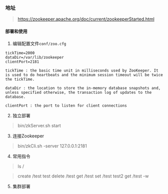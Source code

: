 ### 地址

> https://zookeeper.apache.org/doc/current/zookeeperStarted.html

#### 部署和使用

1. 编辑配置文件`conf/zoo.cfg`

``` 
tickTime=2000
dataDir=/var/lib/zookeeper
clientPort=2181

tickTime : the basic time unit in milliseconds used by ZooKeeper. It is used to do heartbeats and the minimum session timeout will be twice the tickTime.

dataDir : the location to store the in-memory database snapshots and, unless specified otherwise, the transaction log of updates to the database.

clientPort : the port to listen for client connections
```

2. 独立部署

> bin/zkServer.sh start


3. 连接Zookeeper

> bin/zkCli.sh -server 127.0.0.1:2181

4. 常用指令

> ls /

> create /test test
> delete /test
> get /test
> set /test test2
> get /test -w

5. 集群部署
